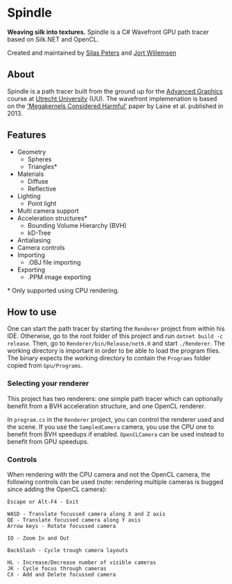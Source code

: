 # Spindle
**Weaving silk into textures.** Spindle is a C# Wavefront GPU path tracer based on Silk.NET and OpenCL.

Created and maintained by [Silas Peters](https://github.com/SilasPeters) and [Jort Willemsen](https://github.com/JortWillemsen)

## About
Spindle is a path tracer built from the ground up for the [Advanced Graphics](https://ics-websites.science.uu.nl/docs/vakken/magr) course at [Utrecht University](https://www.uu.nl/) (UU). The wavefront implemenation is based on the ['Megakernels Considered Harmful'](https://research.nvidia.com/sites/default/files/pubs/2013-07_Megakernels-Considered-Harmful/laine2013hpg_paper.pdf) paper by Laine et al. published in 2013.


## Features
- Geometry
  - Spheres
  - Triangles*
- Materials
  - Diffuse
  - Reflective
- Lighting
  - Point light
- Multi camera support
- Acceleration structures*
  - Bounding Volume Hierarchy (BVH)
  - kD-Tree
- Antialiasing
- Camera controls
- Importing
  - .OBJ file importing
- Exporting
  - .PPM image exporting

\* Only supported using CPU rendering.

## How to use

One can start the path tracer by starting the `Renderer` project from within his IDE.
Otherwise, go to the root folder of this project and run `dotnet build -c release`.
Then, go to `Renderer/bin/Release/net6.0` and start `./Renderer`.
The working directory is important in order to be able to load the program files.
The binary expects the working directory to contain the `Programs` folder copied from `Gpu/Programs`.

### Selecting your renderer

This project has two renderers: one simple path tracer which can optionally benefit from
a BVH acceleration structure, and one OpenCL renderer.

In `program.cs` in the `Renderer` project, you can control the renderer used and the scene.
If you use the `SampledCamera` camera, you use the CPU one to benefit from BVH speedups if enabled.
`OpenCLCamera` can be used instead to benefit from GPU speedups.

### Controls

When rendering with the CPU camera and not the OpenCL camera, the following
controls can be used (note: rendering multiple cameras is bugged since adding
the OpenCL camera):

```
Escape or Alt-F4 - Exit

WASD - Translate focussed camera along X and Z axis
QE - Translate focussed camera along Y axis
Arrow keys - Rotate focussed camera

IO - Zoom In and Out

BackSlash - Cycle trough camera layouts

HL - Increase/Decrease number of visible cameras
JK - Cycle focus through cameras
CX - Add and Delete focussed camera
```

